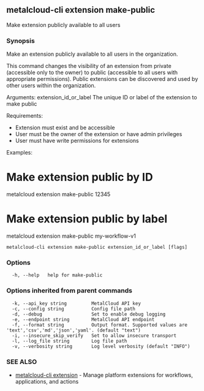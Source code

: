 ## metalcloud-cli extension make-public

Make extension publicly available to all users

### Synopsis

Make an extension publicly available to all users in the organization.

This command changes the visibility of an extension from private (accessible only
to the owner) to public (accessible to all users with appropriate permissions).
Public extensions can be discovered and used by other users within the organization.

Arguments:
  extension_id_or_label    The unique ID or label of the extension to make public

Requirements:
- Extension must exist and be accessible
- User must be the owner of the extension or have admin privileges
- User must have write permissions for extensions

Examples:
  # Make extension public by ID
  metalcloud extension make-public 12345
  
  # Make extension public by label
  metalcloud extension make-public my-workflow-v1

```
metalcloud-cli extension make-public extension_id_or_label [flags]
```

### Options

```
  -h, --help   help for make-public
```

### Options inherited from parent commands

```
  -k, --api_key string         MetalCloud API key
  -c, --config string          Config file path
  -d, --debug                  Set to enable debug logging
  -e, --endpoint string        MetalCloud API endpoint
  -f, --format string          Output format. Supported values are 'text','csv','md','json','yaml'. (default "text")
  -i, --insecure_skip_verify   Set to allow insecure transport
  -l, --log_file string        Log file path
  -v, --verbosity string       Log level verbosity (default "INFO")
```

### SEE ALSO

* [metalcloud-cli extension](metalcloud-cli_extension.md)	 - Manage platform extensions for workflows, applications, and actions


